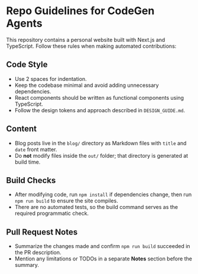 # Repo Guidelines for CodeGen Agents

This repository contains a personal website built with Next.js and TypeScript. Follow these rules when making automated contributions:

## Code Style
- Use 2 spaces for indentation.
- Keep the codebase minimal and avoid adding unnecessary dependencies.
- React components should be written as functional components using TypeScript.
- Follow the design tokens and approach described in `DESIGN_GUIDE.md`.

## Content
- Blog posts live in the `blog/` directory as Markdown files with `title` and `date` front matter.
- Do **not** modify files inside the `out/` folder; that directory is generated at build time.

## Build Checks
- After modifying code, run `npm install` if dependencies change, then run `npm run build` to ensure the site compiles.
- There are no automated tests, so the build command serves as the required programmatic check.

## Pull Request Notes
- Summarize the changes made and confirm `npm run build` succeeded in the PR description.
- Mention any limitations or TODOs in a separate **Notes** section before the summary.
